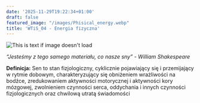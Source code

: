 ```yaml
---
date: '2025-11-29T19:22:34+01:00'
draft: false
featured_image: "/images/Phisical_energy.webp"
title: 'WTiS_04 - Energia fizyczna'
---
```

![This is text if image doesn't load](/images/EF2.png "nazwa")

*“Jesteśmy z tego samego materiału, co nasze sny” - William Shakespeare*

**Definicja:**
Sen to stan fizjologiczny, cyklicznie pojawiający się i przemijający w rytmie dobowym, charakteryzujący się obniżeniem wrażliwości na bodźce, zredukowaniem aktywności motorycznej i aktywności kory mózgowej, zwolnieniem czynności serca, oddychania i innych czynności fizjologicznych oraz chwilową utratą świadomości


